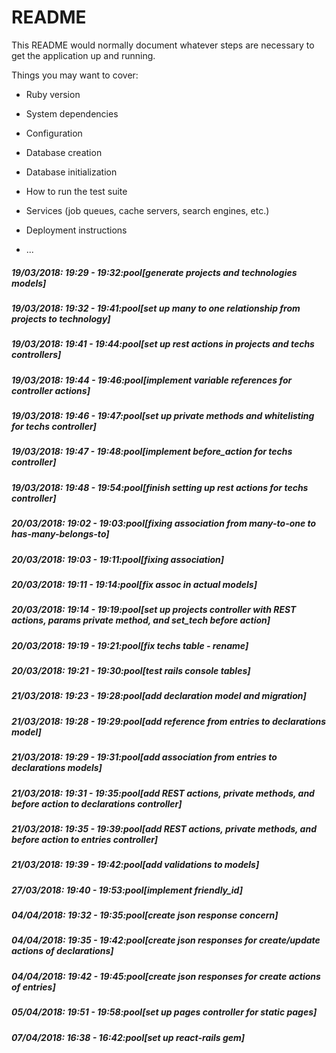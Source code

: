 # README

This README would normally document whatever steps are necessary to get the
application up and running.

Things you may want to cover:

* Ruby version

* System dependencies

* Configuration

* Database creation

* Database initialization

* How to run the test suite

* Services (job queues, cache servers, search engines, etc.)

* Deployment instructions

* ...

##### 19/03/2018: 19:29 - 19:32:pool[generate projects and technologies models]

##### 19/03/2018: 19:32 - 19:41:pool[set up many to one relationship from projects to technology]

##### 19/03/2018: 19:41 - 19:44:pool[set up rest actions in projects and techs controllers]

##### 19/03/2018: 19:44 - 19:46:pool[implement variable references for controller actions]

##### 19/03/2018: 19:46 - 19:47:pool[set up private methods and whitelisting for techs controller]

##### 19/03/2018: 19:47 - 19:48:pool[implement before_action for techs controller]

##### 19/03/2018: 19:48 - 19:54:pool[finish setting up rest actions for techs controller]

##### 20/03/2018: 19:02 - 19:03:pool[fixing association from many-to-one to has-many-belongs-to]

##### 20/03/2018: 19:03 - 19:11:pool[fixing association]

##### 20/03/2018: 19:11 - 19:14:pool[fix assoc in actual models]

##### 20/03/2018: 19:14 - 19:19:pool[set up projects controller with REST actions, params private method, and set_tech before action]

##### 20/03/2018: 19:19 - 19:21:pool[fix techs table - rename]

##### 20/03/2018: 19:21 - 19:30:pool[test rails console tables]

##### 21/03/2018: 19:23 - 19:28:pool[add declaration model and migration]

##### 21/03/2018: 19:28 - 19:29:pool[add reference from entries to declarations model]

##### 21/03/2018: 19:29 - 19:31:pool[add association from entries to declarations models]

##### 21/03/2018: 19:31 - 19:35:pool[add REST actions, private methods, and before action to declarations controller]

##### 21/03/2018: 19:35 - 19:39:pool[add REST actions, private methods, and before action to entries controller]

##### 21/03/2018: 19:39 - 19:42:pool[add validations to models]

##### 27/03/2018: 19:40 - 19:53:pool[implement friendly_id]

##### 04/04/2018: 19:32 - 19:35:pool[create json response concern]

##### 04/04/2018: 19:35 - 19:42:pool[create json responses for create/update actions of declarations]

##### 04/04/2018: 19:42 - 19:45:pool[create json responses for create actions of entries]

##### 05/04/2018: 19:51 - 19:58:pool[set up pages controller for static pages]

##### 07/04/2018: 16:38 - 16:42:pool[set up react-rails gem]
